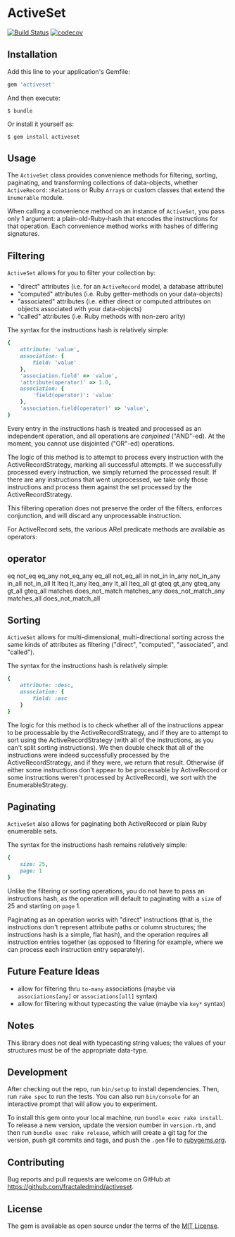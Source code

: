 # ActiveSet

[![Build Status](https://travis-ci.com/fractaledmind/activeset.svg?branch=master)](https://travis-ci.com/fractaledmind/activeset)
[![codecov](https://codecov.io/gh/fractaledmind/activeset/branch/master/graph/badge.svg)](https://codecov.io/gh/fractaledmind/activeset)

## Installation

Add this line to your application's Gemfile:

```ruby
gem 'activeset'
```

And then execute:

    $ bundle

Or install it yourself as:

    $ gem install activeset

## Usage

The `ActiveSet` class provides convenience methods for filtering, sorting, paginating, and transforming collections of data-objects, whether `ActiveRecord::Relation`s or Ruby `Array`s or custom classes that extend the `Enumerable` module.

When calling a convenience method on an instance of `ActiveSet`, you pass only 1 argument: a plain-old-Ruby-hash that encodes the instructions for that operation. Each convenience method works with hashes of differing signatures.

## Filtering

`ActiveSet` allows for you to filter your collection by:

- "direct" attributes (i.e. for an `ActiveRecord` model, a database attribute)
- "computed" attributes (i.e. Ruby getter-methods on your data-objects)
- "associated" attributes (i.e. either direct or computed attributes on objects associated with your data-objects)
- "called" attributes (i.e. Ruby methods with non-zero arity)

The syntax for the instructions hash is relatively simple:

```ruby
{
    attribute: 'value',
    association: {
        field: 'value'
    },
    'association.field' => 'value',
    'attribute(operator)' => 1.0,
    association: {
        'field(operator)': 'value'
    },
    'association.field(operator)' => 'value',
}
```

Every entry in the instructions hash is treated and processed as an independent operation, and all operations are _conjoined_ ("AND"-ed). At the moment, you cannot use disjointed ("OR"-ed) operations.

The logic of this method is to attempt to process every instruction with the ActiveRecordStrategy, marking all successful attempts. If we successfully processed every instruction, we simply returned the processed result. If there are any instructions that went unprocessed, we take only those instructions and process them against the set processed by the ActiveRecordStrategy.

This filtering operation does not preserve the order of the filters, enforces conjunction, and will discard any unprocessable instruction.

For ActiveRecord sets, the various ARel predicate methods are available as operators:

operator
------------
eq
not_eq
eq_any
not_eq_any
eq_all
not_eq_all
in
not_in
in_any
not_in_any
in_all
not_in_all
lt
lteq
lt_any
lteq_any
lt_all
lteq_all
gt
gteq
gt_any
gteq_any
gt_all
gteq_all
matches
does_not_match
matches_any
does_not_match_any
matches_all
does_not_match_all

## Sorting

`ActiveSet` allows for multi-dimensional, multi-directional sorting across the same kinds of attributes as filtering ("direct", "computed", "associated", and "called").

The syntax for the instructions hash is relatively simple:

```ruby
{
    attribute: :desc,
    association: {
        field: :asc
    }
}
```

The logic for this method is to check whether all of the instructions appear to be processable by the ActiveRecordStrategy, and if they are to attempt to sort using the ActiveRecordStrategy (with all of the instructions, as you can't split sorting instructions). We then double check that all of the instructions were indeed successfully processed by the ActiveRecordStrategy, and if they were, we return that result. Otherwise (if either some instructions don't appear to be processable by ActiveRecord or some instructions weren't processed by ActiveRecord), we sort with the EnumerableStrategy.

## Paginating

`ActiveSet` also allows for paginating both ActiveRecord or plain Ruby enumerable sets.

The syntax for the instructions hash remains relatively simple:

```ruby
{
    size: 25,
    page: 1
}
```

Unlike the filtering or sorting operations, you do not have to pass an instructions hash, as the operation will default to paginating with a `size` of 25 and starting on `page` 1.

Paginating as an operation works with "direct" instructions (that is, the instructions don't represent attribute paths or column structures; the instructions hash is a simple, flat hash), and the operation requires all instruction entries together (as opposed to filtering for example, where we can process each instruction entry separately).

## Future Feature Ideas

- allow for filtering thru `to-many` associations (maybe via `associations[any]` or `associations[all]` syntax)
- allow for filtering without typecasting the value (maybe via `key*` syntax)

## Notes

This library does not deal with typecasting string values; the values of your structures must be of the appropriate data-type.

## Development

After checking out the repo, run `bin/setup` to install dependencies. Then, run `rake spec` to run the tests. You can also run `bin/console` for an interactive prompt that will allow you to experiment.

To install this gem onto your local machine, run `bundle exec rake install`. To release a new version, update the version number in `version.rb`, and then run `bundle exec rake release`, which will create a git tag for the version, push git commits and tags, and push the `.gem` file to [rubygems.org](https://rubygems.org).

## Contributing

Bug reports and pull requests are welcome on GitHub at https://github.com/fractaledmind/activeset.

## License

The gem is available as open source under the terms of the [MIT License](http://opensource.org/licenses/MIT).
